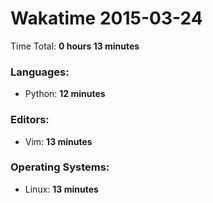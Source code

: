 # Wakatime 2015-03-24

Time Total: **0 hours 13 minutes**

### Languages:
- Python: **12 minutes** 

### Editors:
- Vim: **13 minutes** 

### Operating Systems:
- Linux: **13 minutes** 

